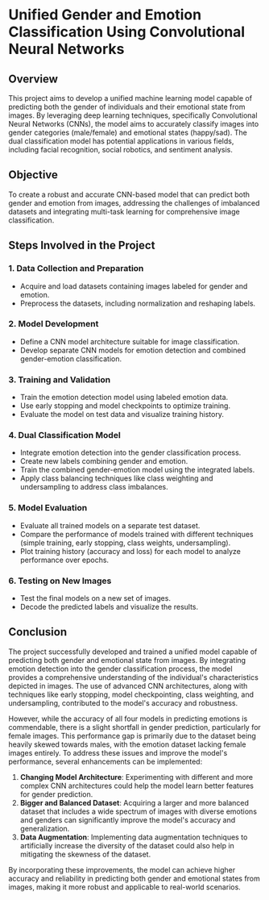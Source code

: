 
# Unified Gender and Emotion Classification Using Convolutional Neural Networks

## Overview
This project aims to develop a unified machine learning model capable of predicting both the gender of individuals and their emotional state from images. By leveraging deep learning techniques, specifically Convolutional Neural Networks (CNNs), the model aims to accurately classify images into gender categories (male/female) and emotional states (happy/sad). The dual classification model has potential applications in various fields, including facial recognition, social robotics, and sentiment analysis.

## Objective
To create a robust and accurate CNN-based model that can predict both gender and emotion from images, addressing the challenges of imbalanced datasets and integrating multi-task learning for comprehensive image classification.

## Steps Involved in the Project

### 1. Data Collection and Preparation
- Acquire and load datasets containing images labeled for gender and emotion.
- Preprocess the datasets, including normalization and reshaping labels.

### 2. Model Development
- Define a CNN model architecture suitable for image classification.
- Develop separate CNN models for emotion detection and combined gender-emotion classification.

### 3. Training and Validation
- Train the emotion detection model using labeled emotion data.
- Use early stopping and model checkpoints to optimize training.
- Evaluate the model on test data and visualize training history.

### 4. Dual Classification Model
- Integrate emotion detection into the gender classification process.
- Create new labels combining gender and emotion.
- Train the combined gender-emotion model using the integrated labels.
- Apply class balancing techniques like class weighting and undersampling to address class imbalances.

### 5. Model Evaluation
- Evaluate all trained models on a separate test dataset.
- Compare the performance of models trained with different techniques (simple training, early stopping, class weights, undersampling).
- Plot training history (accuracy and loss) for each model to analyze performance over epochs.

### 6. Testing on New Images
- Test the final models on a new set of images.
- Decode the predicted labels and visualize the results.

## Conclusion
The project successfully developed and trained a unified model capable of predicting both gender and emotional state from images. By integrating emotion detection into the gender classification process, the model provides a comprehensive understanding of the individual's characteristics depicted in images. The use of advanced CNN architectures, along with techniques like early stopping, model checkpointing, class weighting, and undersampling, contributed to the model's accuracy and robustness.

However, while the accuracy of all four models in predicting emotions is commendable, there is a slight shortfall in gender prediction, particularly for female images. This performance gap is primarily due to the dataset being heavily skewed towards males, with the emotion dataset lacking female images entirely. To address these issues and improve the model's performance, several enhancements can be implemented:
1. **Changing Model Architecture**: Experimenting with different and more complex CNN architectures could help the model learn better features for gender prediction.
2. **Bigger and Balanced Dataset**: Acquiring a larger and more balanced dataset that includes a wide spectrum of images with diverse emotions and genders can significantly improve the model's accuracy and generalization.
3. **Data Augmentation**: Implementing data augmentation techniques to artificially increase the diversity of the dataset could also help in mitigating the skewness of the dataset.

By incorporating these improvements, the model can achieve higher accuracy and reliability in predicting both gender and emotional states from images, making it more robust and applicable to real-world scenarios.
